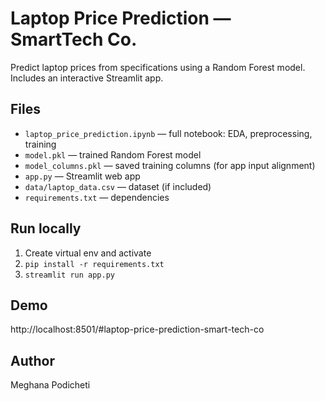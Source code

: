 # Laptop Price Prediction — SmartTech Co.

Predict laptop prices from specifications using a Random Forest model. Includes an interactive Streamlit app.

## Files
- `laptop_price_prediction.ipynb` — full notebook: EDA, preprocessing, training
- `model.pkl` — trained Random Forest model
- `model_columns.pkl` — saved training columns (for app input alignment)
- `app.py` — Streamlit web app
- `data/laptop_data.csv` — dataset (if included)
- `requirements.txt` — dependencies

## Run locally
1. Create virtual env and activate
2. `pip install -r requirements.txt`
3. `streamlit run app.py`

## Demo
http://localhost:8501/#laptop-price-prediction-smart-tech-co

## Author
Meghana Podicheti
